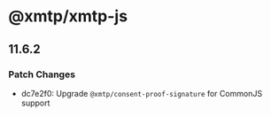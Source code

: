 # @xmtp/xmtp-js

## 11.6.2

### Patch Changes

- dc7e2f0: Upgrade `@xmtp/consent-proof-signature` for CommonJS support
